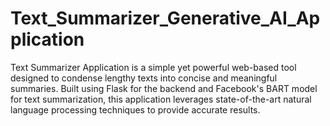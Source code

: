 # Text_Summarizer_Generative_AI_Application
Text Summarizer Application is a simple yet powerful web-based tool designed to condense lengthy texts into concise and meaningful summaries. Built using Flask for the backend and Facebook's BART model for text summarization, this application leverages state-of-the-art natural language processing techniques to provide accurate results.
